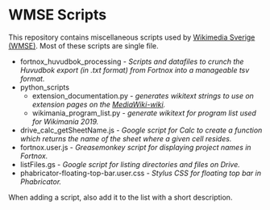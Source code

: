 # WMSE Scripts
This repository contains miscellaneous scripts used by [Wikimedia Sverige (WMSE)](https://www.wikimedia.se). Most of these scripts are single file.

* fortnox_huvudbok_processing - *Scripts and datafiles to crunch the *Huvudbok* export (in .txt format) from Fortnox into a manageable tsv format.*
* python_scripts
  * extension_documentation.py - *generates wikitext strings to use on extension pages on the [MediaWiki-wiki](https://www.mediawiki.org).*
  * wikimania_program_list.py - *generate wikitext for program list used for Wikimania 2019.*
* drive_calc_getSheetName.js - *Google script for Calc to create a function which returns the name of the sheet where a given cell resides.*
* fortnox.user.js - *Greasemonkey script for displaying project names in Fortnox.*
* listFiles.gs - *Google script for listing directories and files on Drive.*
* phabricator-floating-top-bar.user.css - *Stylus CSS for floating top bar in Phabricator.*

When adding a script, also add it to the list with a short description.